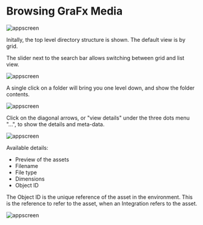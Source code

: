 # Browsing GraFx Media

![appscreen](https://chilipublishdocs.imgix.net/GraFx_media/media_00.png)

Initally, the top level directory structure is shown. The default view is by grid.

The slider next to the search bar allows switching between grid and list view.

![appscreen](https://chilipublishdocs.imgix.net/GraFx_media/media_04.png)

A single click on a folder will bring you one level down, and show the folder contents.

![appscreen](https://chilipublishdocs.imgix.net/GraFx_media/media_03.png)

Click on the diagonal arrows, or "view details" under the three dots menu "...", to show the details and meta-data.

![appscreen](https://chilipublishdocs.imgix.net/GraFx_media/media_06.png?w=150)

Available details:

- Preview of the assets
- Filename
- File type
- Dimensions
- Object ID

The Object ID is the unique reference of the asset in the environment. This is the reference to refer to the asset, when an Integration refers to the asset.


![appscreen](https://chilipublishdocs.imgix.net/GraFx_media/media_05.png)
